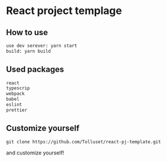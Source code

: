 # React project templage

## How to use

```txt
use dev serever: yarn start
build: yarn build
```

## Used packages

```txt
react
typescrip
webpack
babel
eslint
prettier
```

## Customize yourself

`git clone https://github.com/Tolluset/react-pj-template.git`

and customize yourself!